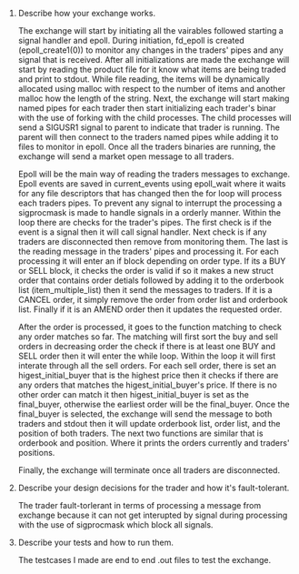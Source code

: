 1. Describe how your exchange works.

    The exchange will start by initiating all the vairables followed starting a signal handler and epoll. During initiation, fd_epoll is 
    created (epoll_create1(0)) to monitor any changes in the traders' pipes and any signal that is received. After all initializations are 
    made the exchange will start by reading the product file for it know what items are being traded and print to stdout. While file 
    reading, the items will be dynamically allocated using malloc with respect to the number of items and another malloc how the length of 
    the string. Next, the exchange will start making named pipes for each trader then start initializing each trader's binar with the use 
    of forking with the child processes. The child processes will send a SIGUSR1 signal to parent to indicate that trader is running. The 
    parent will then connect to the traders named pipes while adding it to files to monitor in epoll. Once all the traders binaries are 
    running, the exchange will send a market open message to all traders. 

    Epoll will be the main way of reading the traders messages to exchange. Epoll events are saved in current_events using epoll_wait where 
    it waits for any file descriptors that has changed then the for loop will process each traders pipes. To prevent any signal to 
    interrupt the processing a sigprocmask is made to handle signals in a orderly manner. Within the loop there are checks for the trader's 
    pipes. The first check is if the event is a signal then it will call signal handler. Next check is if any traders are disconnected then 
    remove from monitoring them. The last is the reading message in the traders' pipes and processing it. For each processing it will enter an 
    if block depending on order type. If its a BUY or SELL block, it checks the order is valid if so it makes a new struct order that contains 
    order detials followed by adding it to the orderbook list (item_multiple_list) then it send the messages to traders. If it is a CANCEL
    order, it simply remove the order from order list and orderbook list. Finally if it is an AMEND order then it updates the requested order.

    After the order is processed, it goes to the function matching to check any order matches so far. The matching will first sort the buy and 
    sell orders in decreasing order the check if there is at least one BUY and SELL order then it will enter the while loop. Within the loop it
    will first interate through all the sell orders. For each sell order, there is set an higest_initial_buyer that is the highest price then 
    it checks if there are any orders that matches the higest_initial_buyer's price. If there is no other order can match it then 
    higest_initial_buyer is set as the final_buyer, otherwise the earliest order will be the final_buyer. Once the final_buyer is selected, the
    exchange will send the message to both traders and stdout then it will update orderbook list, order list, and the position of both traders.
    The next two functions are similar that is orderbook and position. Where it prints the orders currently and traders' positions.

    Finally, the exchange will terminate once all traders are disconnected.



2. Describe your design decisions for the trader and how it's fault-tolerant.

    The trader fault-torlerant in terms of processing a message from exchange because it can not get interupted by signal during processing with 
    the use of sigprocmask which block all signals. 




3. Describe your tests and how to run them.

    The testcases I made are end to end .out files to test the exchange.
